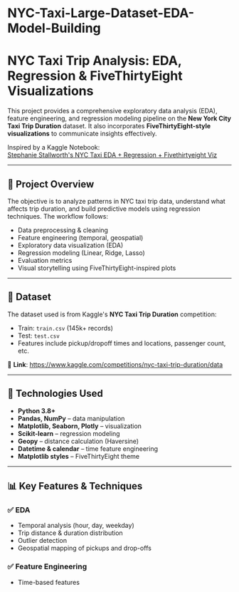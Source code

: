 # NYC-Taxi-Large-Dataset-EDA-Model-Building

# NYC Taxi Trip Analysis: EDA, Regression & FiveThirtyEight Visualizations

This project provides a comprehensive exploratory data analysis (EDA), feature engineering, and regression modeling pipeline on the **New York City Taxi Trip Duration** dataset. It also incorporates **FiveThirtyEight-style visualizations** to communicate insights effectively.

Inspired by a Kaggle Notebook:  
[Stephanie Stallworth's NYC Taxi EDA + Regression + Fivethirtyeight Viz](https://www.kaggle.com/code/stephaniestallworth/nyc-taxi-eda-regression-fivethirtyeight-viz)

---

## 🚖 Project Overview

The objective is to analyze patterns in NYC taxi trip data, understand what affects trip duration, and build predictive models using regression techniques. The workflow follows:

- Data preprocessing & cleaning
- Feature engineering (temporal, geospatial)
- Exploratory data visualization (EDA)
- Regression modeling (Linear, Ridge, Lasso)
- Evaluation metrics
- Visual storytelling using FiveThirtyEight-inspired plots

---

## 📁 Dataset

The dataset used is from Kaggle's **NYC Taxi Trip Duration** competition:

- Train: `train.csv` (145k+ records)
- Test: `test.csv`
- Features include pickup/dropoff times and locations, passenger count, etc.

📌 **Link**: https://www.kaggle.com/competitions/nyc-taxi-trip-duration/data

---

## 🧰 Technologies Used

- **Python 3.8+**
- **Pandas, NumPy** – data manipulation
- **Matplotlib, Seaborn, Plotly** – visualization
- **Scikit-learn** – regression modeling
- **Geopy** – distance calculation (Haversine)
- **Datetime & calendar** – time feature engineering
- **Matplotlib styles** – FiveThirtyEight theme

---

## 📊 Key Features & Techniques

### ✅ EDA
- Temporal analysis (hour, day, weekday)
- Trip distance & duration distribution
- Outlier detection
- Geospatial mapping of pickups and drop-offs

### ✅ Feature Engineering
- Time-based features
